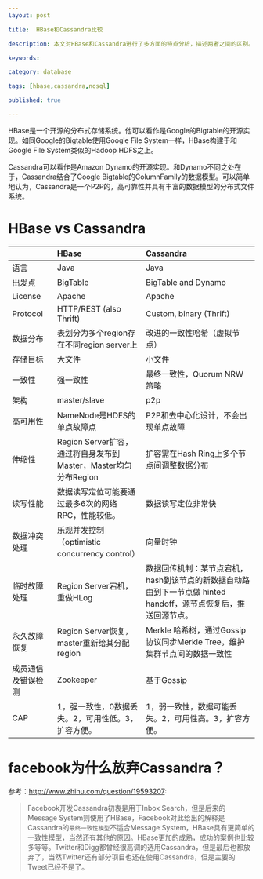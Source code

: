 ```yaml
---
layout: post

title:  HBase和Cassandra比较

description: 本文对HBase和Cassandra进行了多方面的特点分析，描述两者之间的区别。

keywords:  

category: database

tags: [hbase,cassandra,nosql]

published: true

---
```


HBase是一个开源的分布式存储系统。他可以看作是Google的Bigtable的开源实现。如同Google的Bigtable使用Google File System一样，HBase构建于和Google File System类似的Hadoop HDFS之上。  

Cassandra可以看作是Amazon Dynamo的开源实现。和Dynamo不同之处在于，Cassandra结合了Google   Bigtable的ColumnFamily的数据模型。可以简单地认为，Cassandra是一个P2P的，高可靠性并具有丰富的数据模型的分布式文件系统。

# HBase vs Cassandra

||HBase|Cassandra|
|:---|:---|:---|
|语言|Java|Java|
|出发点|BigTable|BigTable and Dynamo|
|License|Apache|Apache|
|Protocol|HTTP/REST (also Thrift)|Custom, binary (Thrift)|
|数据分布|表划分为多个region存在不同region server上|改进的一致性哈希（虚拟节点）|
|存储目标|大文件|小文件|
|一致性|强一致性|最终一致性，Quorum NRW策略|
|架构|master/slave|p2p|
|高可用性|NameNode是HDFS的单点故障点|P2P和去中心化设计，不会出现单点故障|
|伸缩性|Region Server扩容，通过将自身发布到Master，Master均匀分布Region|扩容需在Hash Ring上多个节点间调整数据分布|
|读写性能|数据读写定位可能要通过最多6次的网络RPC，性能较低。|数据读写定位非常快|
|数据冲突处理|乐观并发控制（optimistic concurrency control）|向量时钟|
|临时故障处理|Region Server宕机，重做HLog|数据回传机制：某节点宕机，hash到该节点的新数据自动路由到下一节点做 hinted handoff，源节点恢复后，推送回源节点。|
|永久故障恢复|Region Server恢复，master重新给其分配region|Merkle 哈希树，通过Gossip协议同步Merkle Tree，维护集群节点间的数据一致性|
|成员通信及错误检测|Zookeeper|基于Gossip|
|CAP|1，强一致性，0数据丢失。2，可用性低。3，扩容方便。|1，弱一致性，数据可能丢失。2，可用性高。3，扩容方便。|

# facebook为什么放弃Cassandra？

参考：<http://www.zhihu.com/question/19593207>:

> Facebook开发Cassandra初衷是用于Inbox Search，但是后来的Message System则使用了HBase，Facebook对此给出的解释是Cassandra的`最终一致性模型`不适合Message System，HBase具有更简单的一致性模型，当然还有其他的原因。HBase更加的成熟，成功的案例也比较多等等。Twitter和Digg都曾经很高调的选用Cassandra，但是最后也都放弃了，当然Twitter还有部分项目也还在使用Cassandra，但是主要的Tweet已经不是了。
